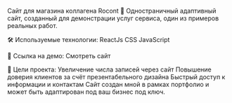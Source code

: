 Сайт для магазина коллагена Rocont
💈 Одностраничный адаптивный сайт, созданный для демонстрации услуг сервиса, один из примеров реальных работ.

🛠️ Используемые технологии:
ReactJs
CSS
JavaScript

🔗 Ссылка на демо:
Смотреть сайт

🎯 Цели проекта:
Увеличение числа записей через сайт
Повышение доверия клиентов за счёт презентабельного дизайна
Быстрый доступ к информации и контактам
Сайт создан мной в рамках портфолио и может быть адаптирован под ваш бизнес под ключ.